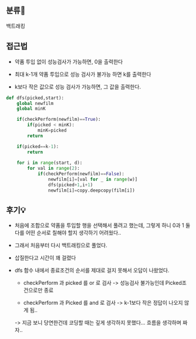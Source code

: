 ## 분류💁

백트래킹

## 접근법

- 약품 투입 없이 성능검사가 가능하면, 0을 출력한다


- 최대 k-1개 약품 투입으로 성능 검사가 불가능 하면 k를 출력한다


- k보다 작은 값으로 성능 검사가 가능하면, 그 값을 출력한다.





```python
def dfs(picked,start):
    global newfilm
    global minK

    if(checkPerform(newfilm)==True):
        if(picked < minK):
            minK=picked
        return

    if(picked==k-1):
        return
          
    for i in range(start, d):
        for val in range(2):
            if(checkPerform(newfilm)==False):
                newfilm[i]=[val for _ in range(w)]
                dfs(picked+1,i+1)
                newfilm[i]=copy.deepcopy(film[i])
 ```
  



## 후기💡
- 처음에 조합으로 약품을 투입할 행을 선택해서 풀려고 했는데, 그렇게 하니 0과 1 둘다를 어떤 순서로 칠해야 할지 생각하기 어려웠다.. 

- 그래서 처음부터 다시 백트래킹으로 풀었다. 

- 삽질한다고 시간이 꽤 걸렸다 

- dfs 함수 내에서 종료조건의 순서를 제대로 걸지 못해서 오답이 나왔었다. 
    - checkPerform 과 picked 를 or 로 검사 -> 성능검사 불가능인데 Picked조건으로만 종료
    
    - checkPerform 과 Picked 를 and 로 검사 -> k-1보다 작은 정답이 나오지 않게 됨..
    
    -> 지금 보니 당연한건데 코딩할 때는 깊게 생각하지 못했다... 흐름을 생각하며 짜자..
